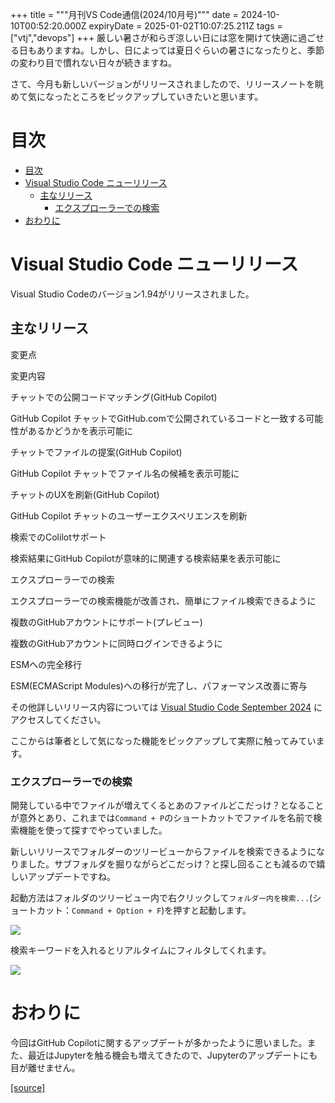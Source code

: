 +++
title = """月刊VS Code通信(2024/10月号)"""
date = 2024-10-10T00:52:20.000Z
expiryDate = 2025-01-02T10:07:25.211Z
tags = ["vtj","devops"]
+++
厳しい暑さが和らぎ涼しい日には窓を開けて快適に過ごせる日もありますね。しかし、日によっては夏日ぐらいの暑さになったりと、季節の変わり目で慣れない日々が続きますね。

さて、今月も新しいバージョンがリリースされましたので、リリースノートを眺めて気になったところをピックアップしていきたいと思います。

目次
==

*   [目次](#目次)
*   [Visual Studio Code ニューリリース](#Visual-Studio-Code-ニューリリース)
    *   [主なリリース](#主なリリース)
        *   [エクスプローラーでの検索](#エクスプローラーでの検索)
*   [おわりに](#おわりに)

Visual Studio Code ニューリリース
==========================

Visual Studio Codeのバージョン1.94がリリースされました。

主なリリース
------

変更点

変更内容

チャットでの公開コードマッチング(GitHub Copilot)

GitHub Copilot チャットでGitHub.comで公開されているコードと一致する可能性があるかどうかを表示可能に

チャットでファイルの提案(GitHub Copilot)

GitHub Copilot チャットでファイル名の候補を表示可能に

チャットのUXを刷新(GitHub Copilot)

GitHub Copilot チャットのユーザーエクスペリエンスを刷新

検索でのColilotサポート

検索結果にGitHub Copilotが意味的に関連する検索結果を表示可能に

エクスプローラーでの検索

エクスプローラーでの検索機能が改善され、簡単にファイル検索できるように

複数のGitHubアカウントにサポート(プレビュー)

複数のGitHubアカウントに同時ログインできるように

ESMへの完全移行

ESM(ECMAScript Modules)への移行が完了し、パフォーマンス改善に寄与

その他詳しいリリース内容については [Visual Studio Code September 2024](https://code.visualstudio.com/updates/v1_94) にアクセスしてください。

ここからは筆者として気になった機能をピックアップして実際に触ってみています。

### エクスプローラーでの検索

開発している中でファイルが増えてくるとあのファイルどこだっけ？となることが意外とあり、これまでは`Command + P`のショートカットでファイルを名前で検索機能を使って探すでやっていました。

新しいリリースでフォルダーのツリービューからファイルを検索できるようになりました。サブフォルダを掘りながらどこだっけ？と探し回ることも減るので嬉しいアップデートですね。

起動方法はフォルダのツリービュー内で右クリックして`フォルダー内を検索...`(ショートカット：`Command + Option + F`)を押すと起動します。

![](https://cdn-ak.f.st-hatena.com/images/fotolife/v/virtualtech/20241010/20241010095221.png)

検索キーワードを入れるとリアルタイムにフィルタしてくれます。

![](https://cdn-ak.f.st-hatena.com/images/fotolife/v/virtualtech/20241010/20241010095225.png)

おわりに
====

今回はGitHub Copilotに関するアップデートが多かったように思いました。また、最近はJupyterを触る機会も増えてきたので、Jupyterのアップデートにも目が離せません。

[[source]](https://devops-blog.virtualtech.jp/entry/20241010/1728521540)
